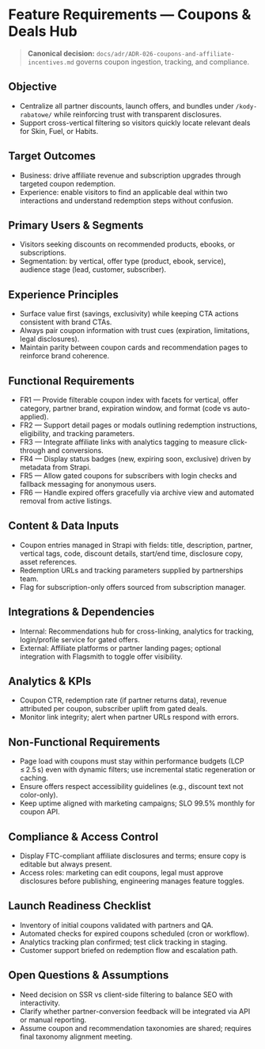 # Feature Requirements — Coupons & Deals Hub

> **Canonical decision:** `docs/adr/ADR-026-coupons-and-affiliate-incentives.md` governs coupon ingestion, tracking, and compliance.

## Objective
- Centralize all partner discounts, launch offers, and bundles under `/kody-rabatowe/` while reinforcing trust with transparent disclosures.
- Support cross-vertical filtering so visitors quickly locate relevant deals for Skin, Fuel, or Habits.

## Target Outcomes
- Business: drive affiliate revenue and subscription upgrades through targeted coupon redemption.
- Experience: enable visitors to find an applicable deal within two interactions and understand redemption steps without confusion.

## Primary Users & Segments
- Visitors seeking discounts on recommended products, ebooks, or subscriptions.
- Segmentation: by vertical, offer type (product, ebook, service), audience stage (lead, customer, subscriber).

## Experience Principles
- Surface value first (savings, exclusivity) while keeping CTA actions consistent with brand CTAs.
- Always pair coupon information with trust cues (expiration, limitations, legal disclosures).
- Maintain parity between coupon cards and recommendation pages to reinforce brand coherence.

## Functional Requirements
- FR1 — Provide filterable coupon index with facets for vertical, offer category, partner brand, expiration window, and format (code vs auto-applied).
- FR2 — Support detail pages or modals outlining redemption instructions, eligibility, and tracking parameters.
- FR3 — Integrate affiliate links with analytics tagging to measure click-through and conversions.
- FR4 — Display status badges (new, expiring soon, exclusive) driven by metadata from Strapi.
- FR5 — Allow gated coupons for subscribers with login checks and fallback messaging for anonymous users.
- FR6 — Handle expired offers gracefully via archive view and automated removal from active listings.

## Content & Data Inputs
- Coupon entries managed in Strapi with fields: title, description, partner, vertical tags, code, discount details, start/end time, disclosure copy, asset references.
- Redemption URLs and tracking parameters supplied by partnerships team.
- Flag for subscription-only offers sourced from subscription manager.

## Integrations & Dependencies
- Internal: Recommendations hub for cross-linking, analytics for tracking, login/profile service for gated offers.
- External: Affiliate platforms or partner landing pages; optional integration with Flagsmith to toggle offer visibility.

## Analytics & KPIs
- Coupon CTR, redemption rate (if partner returns data), revenue attributed per coupon, subscriber uplift from gated deals.
- Monitor link integrity; alert when partner URLs respond with errors.

## Non-Functional Requirements
- Page load with coupons must stay within performance budgets (LCP ≤ 2.5 s) even with dynamic filters; use incremental static regeneration or caching.
- Ensure offers respect accessibility guidelines (e.g., discount text not color-only).
- Keep uptime aligned with marketing campaigns; SLO 99.5% monthly for coupon API.

## Compliance & Access Control
- Display FTC-compliant affiliate disclosures and terms; ensure copy is editable but always present.
- Access roles: marketing can edit coupons, legal must approve disclosures before publishing, engineering manages feature toggles.

## Launch Readiness Checklist
- Inventory of initial coupons validated with partners and QA.
- Automated checks for expired coupons scheduled (cron or workflow).
- Analytics tracking plan confirmed; test click tracking in staging.
- Customer support briefed on redemption flow and escalation path.

## Open Questions & Assumptions
- Need decision on SSR vs client-side filtering to balance SEO with interactivity.
- Clarify whether partner-conversion feedback will be integrated via API or manual reporting.
- Assume coupon and recommendation taxonomies are shared; requires final taxonomy alignment meeting.
